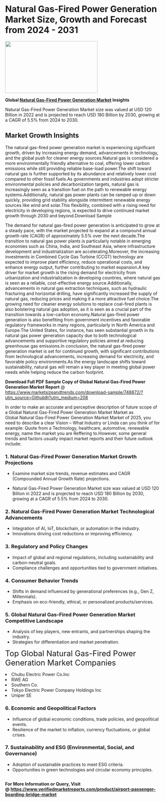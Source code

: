 <H1>Natural Gas-Fired Power Generation Market Size, Growth and Forecast from 2024 - 2031</H1><img class="aligncenter size-medium wp-image-584254" src="https://thirdeyenews.in/wp-content/uploads/2024/09/Global-Market-Research-300x168.jpeg" alt="" width="300" height="168" /><p><strong>Global&nbsp;<a href="https://www.marketsizeandtrends.com/download-sample/748872/?utm_source=Github8j?utm_medium=208">Natural Gas-Fired Power Generation Market</a> Insights</strong></p><p>Natural Gas-Fired Power Generation Market size was valued at USD 120 Billion in 2022 and is projected to reach USD 180 Billion by 2030, growing at a CAGR of 5.5% from 2024 to 2030.</p><p><h2>Market Growth Insights</h2> <p>The natural gas-fired power generation market is experiencing significant growth, driven by increasing energy demand, advancements in technology, and the global push for cleaner energy sources.Natural gas is considered a more environmentally friendly alternative to coal, offering lower carbon emissions while still providing reliable base-load power.The shift toward natural gas is further supported by its abundance and relatively lower cost compared to other fossil fuels.As governments and industries adopt stricter environmental policies and decarbonization targets, natural gas is increasingly seen as a transition fuel on the path to renewable energy systems.Additionally, natural gas power plants can be ramped up or down quickly, providing grid stability alongside intermittent renewable energy sources like wind and solar.This flexibility, combined with a rising need for electricity in developing regions, is expected to drive continued market growth through 2030 and beyond.Download Sample</p> <p>The demand for natural gas-fired power generation is anticipated to grow at a steady pace, with the market projected to expand at a compound annual growth rate (CAGR) of approximately 5.5% over the next decade.The transition to natural gas power plants is particularly notable in emerging economies such as China, India, and Southeast Asia, where infrastructure development and industrialization are accelerating.Moreover, the increasing investments in Combined Cycle Gas Turbine (CCGT) technology are expected to improve plant efficiency, reduce operational costs, and enhance energy output, further contributing to market expansion.A key driver for market growth is the rising demand for electricity from urbanization and industrialization in developing countries, where natural gas is seen as a reliable, cost-effective energy source.Additionally, advancements in natural gas extraction techniques, such as hydraulic fracturing and horizontal drilling, have significantly increased the supply of natural gas, reducing prices and making it a more attractive fuel choice.The growing need for cleaner energy solutions to replace coal-fired plants is also bolstering natural gas adoption, as it is seen as a crucial part of the transition towards a low-carbon economy.Natural gas-fired power generation is also benefiting from government incentives and favorable regulatory frameworks in many regions, particularly in North America and Europe.The United States, for instance, has seen substantial growth in its natural gas power generation capacity due to both technological advancements and supportive regulatory policies aimed at reducing greenhouse gas emissions.In conclusion, the natural gas-fired power generation market is set for continued growth, with significant contributions from technological advancements, increasing demand for electricity, and favorable policy environments.As the energy landscape shifts toward sustainability, natural gas will remain a key player in meeting global power needs while helping reduce the carbon footprint.</p><p><span class=""><strong>Download Full PDF Sample Copy of Global Natural Gas-Fired Power Generation Market Report</strong> @ <a href="https://www.marketsizeandtrends.com/download-sample/748872/?utm_source=Github8j?utm_medium=208" target="_blank">https://www.marketsizeandtrends.com/download-sample/748872/?utm_source=Github8j?utm_medium=208</a></span></p><p>In order to make an accurate and perceptive description of future scope of a Global&nbsp;Natural Gas-Fired Power Generation Market Market as Global&nbsp;Natural Gas-Fired Power Generation Market Market of 2025, you need to describe a clear Vision &ndash; What Industry or Linda can you think of for example: Quote from a Technology, healthcare, automotive, renewable energy, name the market you are Reffering to.However, some general trends and factors usually impact market reports and their future outlook include:</p><h3>1.&nbsp;<strong>Natural Gas-Fired Power Generation Market Growth Projections</strong></h3><ul><li>Examine market size trends, revenue estimates and CAGR (Compounded Annual Growth Rate) projections.</li><li><p>Natural Gas-Fired Power Generation Market size was valued at USD 120 Billion in 2022 and is projected to reach USD 180 Billion by 2030, growing at a CAGR of 5.5% from 2024 to 2030.</p></li></ul><h3>2.&nbsp;<strong>Natural Gas-Fired Power Generation Market Technological Advancements</strong></h3><ul><li>Integration of AI, IoT, blockchain, or automation in the industry.</li><li>Innovations driving cost reductions or improving efficiency.</li></ul><h3>3.&nbsp;<strong>Regulatory and Policy Changes</strong></h3><ul><li>Impact of global and regional regulations, including sustainability and carbon-neutral goals.</li><li>Compliance challenges and opportunities tied to government initiatives.</li></ul><h3>4.&nbsp;<strong>Consumer Behavior Trends</strong></h3><ul><li>Shifts in demand influenced by generational preferences (e.g., Gen Z, Millennials).</li><li>Emphasis on eco-friendly, ethical, or personalized products/services.</li></ul><h3>5.&nbsp;<strong>Global Natural Gas-Fired Power Generation Market Competitive Landscape</strong></h3><ul><li>Analysis of key players, new entrants, and partnerships shaping the industry.</li><li>Strategies for differentiation and market penetration.</li></ul><p data-pm-slice="1 1 []"><span style="color: inherit; font-family: inherit; font-size: 25px;">Top Global Natural Gas-Fired Power Generation Market Companies</span></p><div class="" data-test-id=""><p><li>Chubu Electric Power Co.Inc</li><li> RWE AG</li><li> Southern Co.</li><li> Tokyo Electric Power Company Holdings Inc</li><li> Uniper SE</li></p></div><h3>6.&nbsp;<strong>Economic and Geopolitical Factors</strong></h3><ul><li>Influence of global economic conditions, trade policies, and geopolitical events.</li><li>Resilience of the market to inflation, currency fluctuations, or global crises.</li></ul><h3>7.&nbsp;<strong>Sustainability and ESG (Environmental, Social, and Governance)</strong></h3><ul><li>Adoption of sustainable practices to meet ESG criteria.</li><li>Opportunities in green technologies and circular economy principles.</li></ul><h2><strong style="font-size: 14px;">For More Information or Query, Visit @&nbsp;</strong><a style="background-color: #ffffff; font-size: 14px;" href="https://www.marketsizeandtrends.com/report/natural-gas-fired-power-generation-market/" target="_blank">https://www.verifiedmarketreports.com/product/airport-passenger-boarding-bridge-market</a></h2>